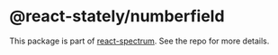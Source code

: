 # @react-stately/numberfield

This package is part of [react-spectrum](https://github.com/watheia/rsp-kit). See the repo for more details.
